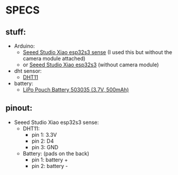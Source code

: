 # SPECS
## stuff:
* Arduino:
  * [Seeed Studio Xiao esp32s3 sense](https://www.seeedstudio.com/XIAO-ESP32S3-Sense-p-5639.html) (I used this but without the camera module attached)
  * or [Seeed Studio Xiao esp32s3](https://www.seeedstudio.com/XIAO-ESP32S3-p-5627.html) (without camera module)
* dht sensor:
    * [DHT11](https://elektronicavoorjou.nl/product/dht11-temperatuur-en-vochtigheid-sensor/?gad_source=1&gclid=CjwKCAjwzIK1BhAuEiwAHQmU3tIiWBFGl7Z6ecuS6IeUYpXhmZhkQU80IYyGq5JFfu1sVSwDMZQ0lhoCBGIQAvD_BwE)
* battery:
    * [LiPo Pouch Battery 503035 (3.7V, 500mAh)](https://www.welectron.com/LiPo-Pouch-Battery-503035-37V-500mAh)

## pinout:
* Seeed Studio Xiao esp32s3 sense:
  * DHT11:
    * pin 1: 3.3V
    * pin 2: D4
    * pin 3: GND
  * Battery: (pads on the back)
    * pin 1: battery +
    * pin 2: battery -